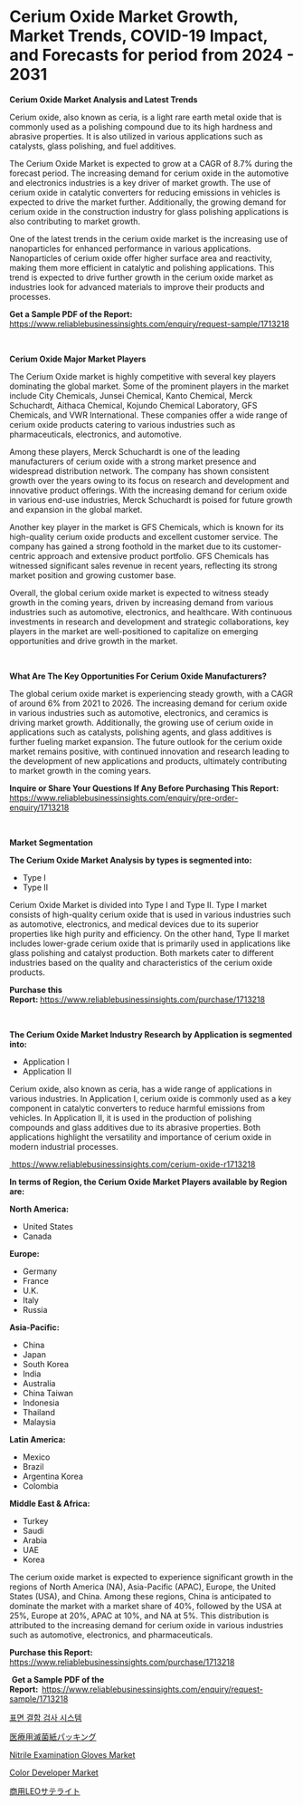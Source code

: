 <p><h1>Cerium Oxide Market Growth, Market Trends, COVID-19 Impact, and Forecasts for period from 2024 - 2031</h1></p><p><strong>Cerium Oxide Market Analysis and Latest Trends</strong></p>
<p><p>Cerium oxide, also known as ceria, is a light rare earth metal oxide that is commonly used as a polishing compound due to its high hardness and abrasive properties. It is also utilized in various applications such as catalysts, glass polishing, and fuel additives.</p><p>The Cerium Oxide Market is expected to grow at a CAGR of 8.7% during the forecast period. The increasing demand for cerium oxide in the automotive and electronics industries is a key driver of market growth. The use of cerium oxide in catalytic converters for reducing emissions in vehicles is expected to drive the market further. Additionally, the growing demand for cerium oxide in the construction industry for glass polishing applications is also contributing to market growth.</p><p>One of the latest trends in the cerium oxide market is the increasing use of nanoparticles for enhanced performance in various applications. Nanoparticles of cerium oxide offer higher surface area and reactivity, making them more efficient in catalytic and polishing applications. This trend is expected to drive further growth in the cerium oxide market as industries look for advanced materials to improve their products and processes.</p></p>
<p><strong>Get a Sample PDF of the Report:&nbsp;</strong> <a href="https://www.reliablebusinessinsights.com/enquiry/request-sample/1713218">https://www.reliablebusinessinsights.com/enquiry/request-sample/1713218</a></p>
<p>&nbsp;</p>
<p><strong>Cerium Oxide Major Market Players</strong></p>
<p><p>The Cerium Oxide market is highly competitive with several key players dominating the global market. Some of the prominent players in the market include City Chemicals, Junsei Chemical, Kanto Chemical, Merck Schuchardt, Aithaca Chemical, Kojundo Chemical Laboratory, GFS Chemicals, and VWR International. These companies offer a wide range of cerium oxide products catering to various industries such as pharmaceuticals, electronics, and automotive.</p><p>Among these players, Merck Schuchardt is one of the leading manufacturers of cerium oxide with a strong market presence and widespread distribution network. The company has shown consistent growth over the years owing to its focus on research and development and innovative product offerings. With the increasing demand for cerium oxide in various end-use industries, Merck Schuchardt is poised for future growth and expansion in the global market.</p><p>Another key player in the market is GFS Chemicals, which is known for its high-quality cerium oxide products and excellent customer service. The company has gained a strong foothold in the market due to its customer-centric approach and extensive product portfolio. GFS Chemicals has witnessed significant sales revenue in recent years, reflecting its strong market position and growing customer base.</p><p>Overall, the global cerium oxide market is expected to witness steady growth in the coming years, driven by increasing demand from various industries such as automotive, electronics, and healthcare. With continuous investments in research and development and strategic collaborations, key players in the market are well-positioned to capitalize on emerging opportunities and drive growth in the market.</p></p>
<p>&nbsp;</p>
<p><strong>What Are The Key Opportunities For Cerium Oxide Manufacturers?</strong></p>
<p><p>The global cerium oxide market is experiencing steady growth, with a CAGR of around 6% from 2021 to 2026. The increasing demand for cerium oxide in various industries such as automotive, electronics, and ceramics is driving market growth. Additionally, the growing use of cerium oxide in applications such as catalysts, polishing agents, and glass additives is further fueling market expansion. The future outlook for the cerium oxide market remains positive, with continued innovation and research leading to the development of new applications and products, ultimately contributing to market growth in the coming years.</p></p>
<p><strong>Inquire or Share Your Questions If Any Before Purchasing This Report:</strong> <a href="https://www.reliablebusinessinsights.com/enquiry/pre-order-enquiry/1713218">https://www.reliablebusinessinsights.com/enquiry/pre-order-enquiry/1713218</a></p>
<p>&nbsp;</p>
<p><strong>Market Segmentation</strong></p>
<p><strong>The Cerium Oxide Market Analysis by types is segmented into:</strong></p>
<p><ul><li>Type I</li><li>Type II</li></ul></p>
<p><p>Cerium Oxide Market is divided into Type I and Type II. Type I market consists of high-quality cerium oxide that is used in various industries such as automotive, electronics, and medical devices due to its superior properties like high purity and efficiency. On the other hand, Type II market includes lower-grade cerium oxide that is primarily used in applications like glass polishing and catalyst production. Both markets cater to different industries based on the quality and characteristics of the cerium oxide products.</p></p>
<p><strong>Purchase this Report:&nbsp;</strong><a href="https://www.reliablebusinessinsights.com/purchase/1713218">https://www.reliablebusinessinsights.com/purchase/1713218</a></p>
<p>&nbsp;</p>
<p><strong>The Cerium Oxide Market Industry Research by Application is segmented into:</strong></p>
<p><ul><li>Application I</li><li>Application II</li></ul></p>
<p><p>Cerium oxide, also known as ceria, has a wide range of applications in various industries. In Application I, cerium oxide is commonly used as a key component in catalytic converters to reduce harmful emissions from vehicles. In Application II, it is used in the production of polishing compounds and glass additives due to its abrasive properties. Both applications highlight the versatility and importance of cerium oxide in modern industrial processes.</p></p>
<p><a href="https://www.reliablebusinessinsights.com/cerium-oxide-r1713218">&nbsp;https://www.reliablebusinessinsights.com/cerium-oxide-r1713218</a></p>
<p><strong>In terms of Region, the Cerium Oxide Market Players available by Region are:</strong></p>
<p>
    <p> <strong> North America: </strong>
        <ul>
            <li>United States</li>
            <li>Canada</li>
        </ul>
        </p> 
    <p> <strong> Europe: </strong>
        <ul>
            <li>Germany</li>
            <li>France</li>
            <li>U.K.</li>
            <li>Italy</li>
            <li>Russia</li>
        </ul>
        </p> 
    <p> <strong> Asia-Pacific: </strong>
        <ul>
            <li>China</li>
            <li>Japan</li>
            <li>South Korea</li>
            <li>India</li>
            <li>Australia</li>
            <li>China Taiwan</li>
            <li>Indonesia</li>
            <li>Thailand</li>
            <li>Malaysia</li>
        </ul>
        </p> 
    <p> <strong> Latin America: </strong>
        <ul>
            <li>Mexico</li>
            <li>Brazil</li>
            <li>Argentina Korea</li>
            <li>Colombia</li>
        </ul>
        </p> 
    <p> <strong> Middle East & Africa: </strong>
        <ul>
            <li>Turkey</li>
            <li>Saudi</li>
            <li>Arabia</li>
            <li>UAE</li>
            <li>Korea</li>
        </ul>
    </p>
    </p>
<p><p>The cerium oxide market is expected to experience significant growth in the regions of North America (NA), Asia-Pacific (APAC), Europe, the United States (USA), and China. Among these regions, China is anticipated to dominate the market with a market share of 40%, followed by the USA at 25%, Europe at 20%, APAC at 10%, and NA at 5%. This distribution is attributed to the increasing demand for cerium oxide in various industries such as automotive, electronics, and pharmaceuticals.</p></p>
<p><strong>Purchase this Report: </strong><a href="https://www.reliablebusinessinsights.com/purchase/1713218">https://www.reliablebusinessinsights.com/purchase/1713218</a></p>
<p>&nbsp;<strong>Get a Sample PDF of the Report:&nbsp;&nbsp;</strong><a href="https://www.reliablebusinessinsights.com/enquiry/request-sample/1713218">https://www.reliablebusinessinsights.com/enquiry/request-sample/1713218</a></p>
<p><strong></strong></p>
<p><p><a href="https://github.com/gambitz1998/Market-Research-Report-List-1/blob/main/2954662107536.md">표면 결함 검사 시스템</a></p><p><a href="https://github.com/nxboeu02965442/Market-Research-Report-List-2/blob/main/2640063112927.md">医療用滅菌紙パッキング</a></p><p><a href="https://github.com/gladysalidde/Market-Research-Report-List-1/blob/main/nitrile-examination-gloves-market.md">Nitrile Examination Gloves Market</a></p><p><a href="https://github.com/dimitrishawkinswaynenp91rgz/Market-Research-Report-List-3/blob/main/color-developer-market.md">Color Developer Market</a></p><p><a href="https://github.com/moulafa/Market-Research-Report-List-2/blob/main/5350219112928.md">商用LEOサテライト</a></p></p>